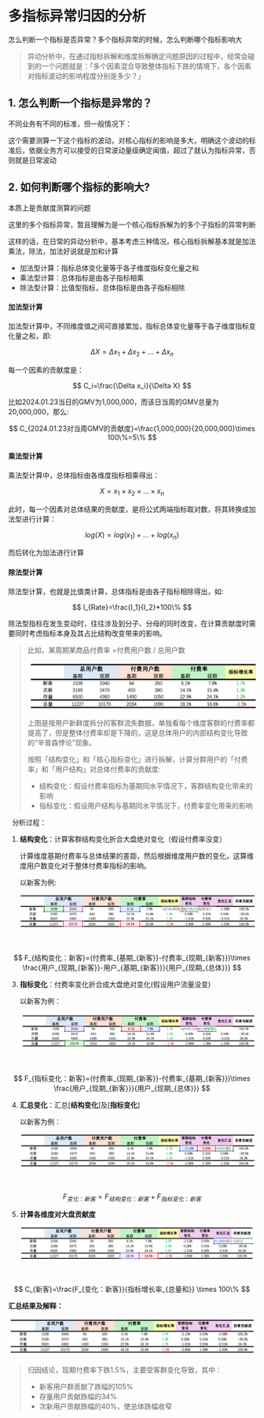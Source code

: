 # 多指标异常归因的分析

怎么判断一个指标是否异常？多个指标异常的时候，怎么判断哪个指标影响大

> 异动分析中，在通过指标拆解和维度拆解确定问题原因的过程中，经常会碰到的一个问题就是：「多个因素混合导致整体指标下跌的情境下，各个因素对指标波动的影响程度分别是多少？」



## 1. 怎么判断一个指标是异常的？

不同业务有不同的标准，但一般情况下：

这个需要测算一下这个指标的波动，对核心指标的影响是多大，明确这个波动的标准后，依据业务方可以接受的日常波动量级确定闻值，超过了就认为指标异常，否则就是日常波动



## 2. 如何判断哪个指标的影响大?

本质上是贡献度测算的问题

这里的多个指标异常，暂且理解为是一个核心指标拆解为的多个子指标的异常判断

这样的话，在日常的异动分析中，基本考虑三种情况，核心指标拆解基本就是加法乘法，除法，加法好说就是加和计算

- 加法型计算：指标总体变化量等于各子维度指标变化量之和
- 乘法型计算：总体指标是由各子指标相乘
- 除法型计算：比值型指标，总体指标是由各子指标相除



#### 加法型计算

加法型计算中，不同维度值之间可直接累加，指标总体变化量等于各子维度指标变化量之和，即:

$$
\Delta X=\Delta x_1+\Delta x_2+...+\Delta x_n
$$

每一个因素的贡献度是：

$$
C_i=\frac{\Delta x_i}{\Delta X}
$$

比如2024.01.23当日的GMV为1,000,000，而该日当周的GMV总量为20,000,000，那么:

$$
C_{2024.01.23对当周GMV的贡献度}=\frac{1,000,000}{20,000,000}\times 100\%=5\%
$$


#### 乘法型计算

乘法型计算中，总体指标由各维度指标相乘得出：

$$
X=x_1 \times x_2 \times ... \times x_n
$$

此时，每一个因素对总体结果的贡献度，是将公式两端指标取对数，将其转换成加法型进行计算：

$$
log(X)=log(x_1)+...+log(x_n)
$$

而后转化为加法进行计算



#### 除法型计算

除法型计算，也就是比值类计算，总体指标是由各子指标相除得出，如:

$$
I_{Rate}=\frac{I_1}{I_2}*100\%
$$


除法型指标在发生变动时，往往涉及到分子、分母的同时改变，在计算贡献度时需要同时考虑指标本身及其占比结构改变带来的影响。



> 比如，某周期某商品付费率 =付费用户数 / 总用户数
>
> ![](https://github.com/SIHENG98/DA-NOTE/blob/main/Part%20II%20%E4%B8%9A%E5%8A%A1%E9%80%BB%E8%BE%91/1-%E6%8C%87%E6%A0%87%E5%88%86%E6%9E%90/%E6%A1%88%E4%BE%8B-%E9%99%A4%E6%B3%95%E5%9E%8B%E6%8C%87%E6%A0%8701.png)
>
> 上图是按用户新鲜度拆分的客群流失数据，单独看每个维度客群的付费率都提高了，但是整体付费率却是下降的，这是总体用户的内部结构变化导致的“辛普森悖论"现象。
>
> 按照「结构变化」和「核心指标变化」进行拆解，计算分群用户的「付费率」和「用户结构」对总体付费率的贡献度:
>
> - 结构变化：假设付费率指标为基期同水平情况下，客群结构变化带来的影响
> - 指标变化：假设用户结构与基期同水平情况下，付费率变化带来的影响


&nbsp;
分析过程：

1. **结构变化**：计算客群结构变化折合大盘绝对变化（假设付费率没变）

   计算维度基期付费率与总体结果的差距，然后根据维度用户数的变化，这算维度用户数变化对于整体付费率指标的影响。

   以新客为例:

   <img src="https://github.com/SIHENG98/DA-NOTE/blob/main/Part%20II%20%E4%B8%9A%E5%8A%A1%E9%80%BB%E8%BE%91/1-%E6%8C%87%E6%A0%87%E5%88%86%E6%9E%90/%E6%A1%88%E4%BE%8B-%E9%99%A4%E6%B3%95%E5%9E%8B%E6%8C%87%E6%A0%8702.png" style="zoom:50%;" />

 &nbsp;
 
   $$
   F_{结构变化：新客}=(付费率_{基期_{新客}}-付费率_{现期_{新客}})\times \frac{用户_{现期_{新客}}-用户_{基期_{新客}}}{用户_{现期_{总体}}}
   $$


3. **指标变化**：付费率变化折合成大盘绝对变化(假设用户流量没变)

   以新客为例：

   <img src="https://github.com/SIHENG98/DA-NOTE/blob/main/Part%20II%20%E4%B8%9A%E5%8A%A1%E9%80%BB%E8%BE%91/1-%E6%8C%87%E6%A0%87%E5%88%86%E6%9E%90/%E6%A1%88%E4%BE%8B-%E9%99%A4%E6%B3%95%E5%9E%8B%E6%8C%87%E6%A0%8703.png" style="zoom:50%;" />

&nbsp;

   $$
   F_{指标变化：新客}=(付费率_{现期_{新客}}-付费率_{基期_{新客}})\times \frac{用户_{现期_{新客}}}{用户_{现期_{总体}}}
   $$


4. **汇总变化**：汇总[**结构变化**]及[**指标变化**]

   以新客为例：

   <img src="https://github.com/SIHENG98/DA-NOTE/blob/main/Part%20II%20%E4%B8%9A%E5%8A%A1%E9%80%BB%E8%BE%91/1-%E6%8C%87%E6%A0%87%E5%88%86%E6%9E%90/%E6%A1%88%E4%BE%8B-%E9%99%A4%E6%B3%95%E5%9E%8B%E6%8C%87%E6%A0%8704.png" style="zoom:50%;" />
&nbsp;

   $$
   F_{变化：新客}=F_{结构变化：新客}+F_{指标变化：新客}
   $$

5. **计算各维度对大盘贡献度**

   <img src="https://github.com/SIHENG98/DA-NOTE/blob/main/Part%20II%20%E4%B8%9A%E5%8A%A1%E9%80%BB%E8%BE%91/1-%E6%8C%87%E6%A0%87%E5%88%86%E6%9E%90/%E6%A1%88%E4%BE%8B-%E9%99%A4%E6%B3%95%E5%9E%8B%E6%8C%87%E6%A0%8705.png" style="zoom:50%;" />
&nbsp;

   $$
   C_{新客}=\frac{F_{变化：新客}}{指标增长率_{总量和}} \times 100\%
   $$

**汇总结果及解释：**

<img src="https://github.com/SIHENG98/DA-NOTE/blob/main/Part%20II%20%E4%B8%9A%E5%8A%A1%E9%80%BB%E8%BE%91/1-%E6%8C%87%E6%A0%87%E5%88%86%E6%9E%90/%E6%A1%88%E4%BE%8B-%E9%99%A4%E6%B3%95%E5%9E%8B%E6%8C%87%E6%A0%8706.png" style="zoom:50%;" />



> 归因结论，现期付费率下跌1.5%，主要受客群变化导致，其中：
>
> - 新客用户群贡献了跌幅的105%
> - 存量用户贡献跌幅的34%
> - 次新用户贡献跌幅的40%，使总体跌幅收窄





















